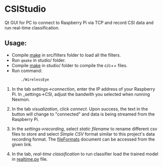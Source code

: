 # CSIStudio

Qt GUI for PC to connect to Raspberry Pi via TCP and record CSI data and run real-time classification.

## Usage:

- Compile [make](./src/filters/Makefile) in src/filters folder to load all the filters.
- Run `qmake` in studio/ folder.
- Compile [make](./Makefile) in studio/ folder to compile the c/c++ files.
- Run command:
    ```bash
        ./WirelessEye
    ```

1. In the tab _settings->connection_, enter the IP address of your Raspberry Pi. In _settings->CSI, adjust the bandwith you selected when running Nexmon.

2. In the tab _visualization_, click _connect_. Upon success, the text in the button will change to "connected" and data is being streamed from the Raspberry Pi.

3. In the _settings->recording_, select _static filename_ to rename different csv files to store and select _Simple CSV_ format similar to this project's data recording format. The [fileFormats](./fileFormats.pdf) document can be accessed from the given link.

5. In the tab, _real-time classification_ to run classifier load the trained model in [realtime.py](./realtime.py) file.